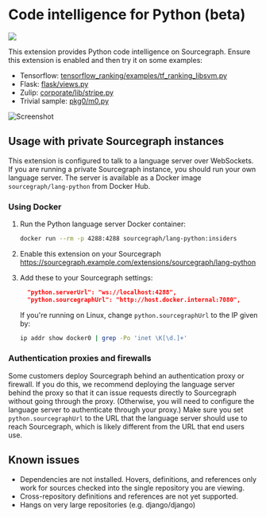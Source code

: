 # Code intelligence for Python (beta)

![](https://user-images.githubusercontent.com/1387653/51012886-6a645400-1514-11e9-8958-8ebe3e40aff9.png)

This extension provides Python code intelligence on Sourcegraph. Ensure this extension is enabled and then try it on some examples:

-   Tensorflow: [tensorflow_ranking/examples/tf_ranking_libsvm.py](https://sourcegraph.com/github.com/tensorflow/ranking@931e4e18d68612d0b29dc3c81994acdd4b6ab743/-/blob/tensorflow_ranking/examples/tf_ranking_libsvm.py#L294:27&tab=references)
-   Flask: [flask/views.py](https://sourcegraph.com/github.com/pallets/flask/-/blob/flask/views.py)
-   Zulip: [corporate/lib/stripe.py](https://sourcegraph.com/github.com/zulip/zulip/-/blob/corporate/lib/stripe.py)
-   Trivial sample: [pkg0/m0.py](http://sourcegraph.com/github.com/sgtest/python-sample-0/-/blob/pkg0/m0.py)

![Screenshot](https://user-images.githubusercontent.com/1976/49628952-d4c92800-f99b-11e8-9605-d880b733cde6.png)

## Usage with private Sourcegraph instances

This extension is configured to talk to a language server over WebSockets. If you are running a
private Sourcegraph instance, you should run your own language server. The server is available as a
Docker image `sourcegraph/lang-python` from Docker Hub.

### Using Docker

1. Run the Python language server Docker container:

    ```sh
    docker run --rm -p 4288:4288 sourcegraph/lang-python:insiders
    ```

1. Enable this extension on your Sourcegraph  https://sourcegraph.example.com/extensions/sourcegraph/lang-python


1. Add these to your Sourcegraph settings:

    ```json
      "python.serverUrl": "ws://localhost:4288",
      "python.sourcegraphUrl": "http://host.docker.internal:7080",
    ```

    If you're running on Linux, change `python.sourcegraphUrl` to the IP given by:

    ```bash
    ip addr show docker0 | grep -Po 'inet \K[\d.]+'
    ```

### Authentication proxies and firewalls

Some customers deploy Sourcegraph behind an authentication proxy or firewall. If you do this, we
recommend deploying the language server behind the proxy so that it can issue requests directly to
Sourcegraph without going through the proxy. (Otherwise, you will need to configure the language
server to authenticate through your proxy.) Make sure you set `python.sourcegraphUrl` to the URL
that the language server should use to reach Sourcegraph, which is likely different from the URL
that end users use.

## Known issues

-   Dependencies are not installed. Hovers, definitions, and references only work for sources checked into the single repository you are viewing.
-   Cross-repository definitions and references are not yet supported.
-   Hangs on very large repositories (e.g. django/django)
